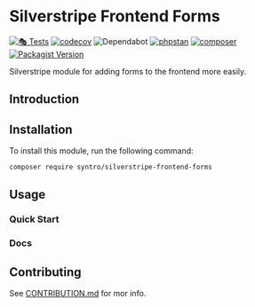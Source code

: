 # Silverstripe Frontend Forms

[![🎭 Tests](https://github.com/syntro-opensource/silverstripe-frontend-forms/workflows/%F0%9F%8E%AD%20Tests/badge.svg)](https://github.com/syntro-opensource/silverstripe-frontend-forms/actions?query=workflow%3A%22%F0%9F%8E%AD+Tests%22+branch%3A%22master%22)
[![codecov](https://codecov.io/gh/syntro-opensource/silverstripe-frontend-forms/branch/master/graph/badge.svg)](https://codecov.io/gh/syntro-opensource/silverstripe-frontend-forms)
![Dependabot](https://img.shields.io/badge/dependabot-active-brightgreen?logo=dependabot)
[![phpstan](https://img.shields.io/badge/PHPStan-enabled-success)](https://github.com/phpstan/phpstan)
[![composer](https://img.shields.io/packagist/dt/syntro/silverstripe-frontend-forms?color=success&logo=composer)](https://packagist.org/packages/syntro/silverstripe-frontend-forms)
[![Packagist Version](https://img.shields.io/packagist/v/syntro/silverstripe-frontend-forms?label=stable&logo=composer)](https://packagist.org/packages/syntro/silverstripe-frontend-forms)

Silverstripe module for adding forms to the frontend more easily.

## Introduction


## Installation
To install this module, run the following command:
```
composer require syntro/silverstripe-frontend-forms
```

## Usage
### Quick Start


### Docs


## Contributing
See [CONTRIBUTION.md](CONTRIBUTION.md) for mor info.
